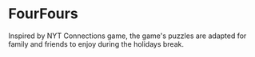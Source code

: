 # FourFours
Inspired by NYT Connections game, the game's puzzles are adapted for family and friends to enjoy during the holidays break.
